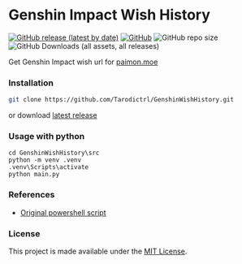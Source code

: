 # Genshin Impact Wish History
[![GitHub release (latest by date)](https://img.shields.io/github/v/release/tarodictrl/GenshinWishHistory?style=flat-square)](https://github.com/tarodictrl/GenshinWishHistory/releases) [![GitHub](https://img.shields.io/github/license/tarodictrl/GenshinWishHistory?style=flat-square)](https://github.com/tarodictrl/GenshinWishHistory/blob/main/LICENSE) ![GitHub repo size](https://img.shields.io/github/repo-size/tarodictrl/GenshinWishHistory?style=flat-square&label=size) ![GitHub Downloads (all assets, all releases)](https://img.shields.io/github/downloads/tarodictrl/GenshinWishHistory/total?style=flat-square)

Get Genshin Impact wish url for [paimon.moe](paimon.moe)

### Installation
```bash
git clone https://github.com/Tarodictrl/GenshinWishHistory.git
```
or download [latest release](github.com/Tarodictrl/GenshinWishHistory/releases/latest)
### Usage with python
```
cd GenshinWishHistory\src
python -m venv .venv
.venv\Scripts\activate
python main.py
```
### References

- [Original powershell script](https://gist.github.com/MadeBaruna/1d75c1d37d19eca71591ec8a31178235/)

### License
This project is made available under the [MIT License](https://github.com/Tarodictrl/GenshinWishHistory/blob/main/LICENSE).
